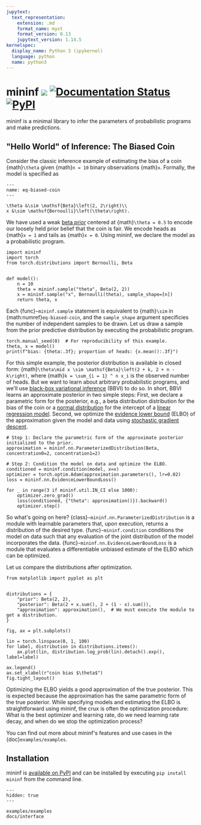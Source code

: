 ```yaml
---
jupytext:
  text_representation:
    extension: .md
    format_name: myst
    format_version: 0.13
    jupytext_version: 1.14.5
kernelspec:
  display_name: Python 3 (ipykernel)
  language: python
  name: python3
---
```


# mininf [![](https://github.com/tillahoffmann/mininf/actions/workflows/main.yaml/badge.svg)](https://github.com/tillahoffmann/mininf/actions/workflows/main.yaml) [![Documentation Status](https://readthedocs.org/projects/mininf/badge/?version=latest)](https://mininf.readthedocs.io/en/latest/?badge=latest) [![PyPI](https://img.shields.io/pypi/v/mininf)](https://pypi.org/project/mininf/)


mininf is a minimal library to infer the parameters of probabilistic programs and make predictions.

## "Hello World" of Inference: The Biased Coin

Consider the classic inference example of estimating the bias of a coin {math}`\theta` given {math}`n = 10` binary observations {math}`x`. Formally, the model is specified as

```{math}
---
name: eq-biased-coin
---

\theta &\sim \mathsf{Beta}\left(2, 2\right)\\
x &\sim \mathsf{Bernoulli}\left(\theta\right).
```

We have used a weak [beta prior](https://en.wikipedia.org/wiki/Beta_distribution) centered at {math}`\theta = 0.5` to encode our loosely held prior belief that the coin is fair. We encode heads as {math}`x = 1` and tails as {math}`x = 0`. Using mininf, we declare the model as a probabilistic program.

```{code-cell} python
import mininf
import torch
from torch.distributions import Bernoulli, Beta


def model():
    n = 10
    theta = mininf.sample("theta", Beta(2, 2))
    x = mininf.sample("x", Bernoulli(theta), sample_shape=[n])
    return theta, x
```

Each {func}`~mininf.sample` statement is equivalent to {math}`\sim` in {math:numref}`eq-biased-coin`, and the `sample_shape` argument specificies the number of independent samples to be drawn. Let us draw a sample from the prior predictive distribution by executing the probabilistic program.

```{code-cell} python
torch.manual_seed(0)  # For reproducibility of this example.
theta, x = model()
print(f"bias: {theta:.3f}; proportion of heads: {x.mean():.3f}")
```

For this simple example, the posterior distribution is available in closed form: {math}`\theta\mid x \sim \mathsf{Beta}\left(2 + k, 2 + n - k\right)`, where {math}`k = \sum_{i = 1} ^ n x_i` is the observed number of heads. But we want to learn about arbitrary probabilistic programs, and we'll use [black-box variational inference](https://arxiv.org/abs/1401.0118) (BBVI) to do so. In short, BBVI learns an approximate posterior in two simple steps: First, we declare a parametric form for the posterior, e.g., a beta distribution distribution for the bias of the coin or a [normal distribution](https://en.wikipedia.org/wiki/Normal_distribution) for the intercept of a [linear regression model](https://en.wikipedia.org/wiki/Linear_regression). Second, we optimize the [evidence lower bound](https://en.wikipedia.org/wiki/Evidence_lower_bound) (ELBO) of the approximation given the model and data using [stochastic gradient descent](https://en.wikipedia.org/wiki/Stochastic_gradient_descent).

```{code-cell} python
# Step 1: Declare the parametric form of the approximate posterior initialized to the prior.
approximation = mininf.nn.ParameterizedDistribution(Beta, concentration0=2, concentration1=2)

# Step 2: Condition the model on data and optimize the ELBO.
conditioned = mininf.condition(model, x=x)
optimizer = torch.optim.Adam(approximation.parameters(), lr=0.02)
loss = mininf.nn.EvidenceLowerBoundLoss()

for _ in range(3 if mininf.util.IN_CI else 1000):
    optimizer.zero_grad()
    loss(conditioned, {"theta": approximation()}).backward()
    optimizer.step()
```

So what's going on here? {class}`~mininf.nn.ParameterizedDistribution` is a module with learnable parameters that, upon execution, returns a distribution of the desired type. {func}`~mininf.condition` conditions the model on data such that any evaluation of the joint distribution of the model incorporates the data. {func}`~mininf.nn.EvidenceLowerBoundLoss` is a module that evaluates a differentiable unbiased estimate of the ELBO which can be optimized.

Let us compare the distributions after optimization.

```{code-cell} python
from matplotlib import pyplot as plt


distributions = {
    "prior": Beta(2, 2),
    "posterior": Beta(2 + x.sum(), 2 + (1 - x).sum()),
    "approximation": approximation(),  # We must execute the module to get a distribution.
}

fig, ax = plt.subplots()

lin = torch.linspace(0, 1, 100)
for label, distribution in distributions.items():
    ax.plot(lin, distribution.log_prob(lin).detach().exp(), label=label)

ax.legend()
ax.set_xlabel(r"coin bias $\theta$")
fig.tight_layout()
```

Optimizing the ELBO yields a good approximation of the true posterior. This is expected because the approximation has the same parametric form of the true posterior. While specifying models and estimating the ELBO is straightforward using mininf, the crux is often the optimization procedure: What is the best optimizer and learning rate, do we need learning rate decay, and when do we stop the optimization process?

You can find out more about mininf's features and use cases in the {doc}`examples/examples`.

## Installation

mininf is [available on PyPI](https://pypi.org/project/mininf/) and can be installed by executing `pip install mininf` from the command line.

```{toctree}
---
hidden: true
---

examples/examples
docs/interface
```
